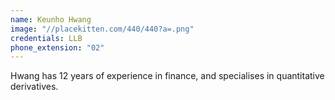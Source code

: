 ```yaml
---
name: Keunho Hwang
image: "//placekitten.com/440/440?a=.png"
credentials: LLB
phone_extension: "02"
---
```


Hwang has 12 years of experience in finance, and specialises in quantitative derivatives.
